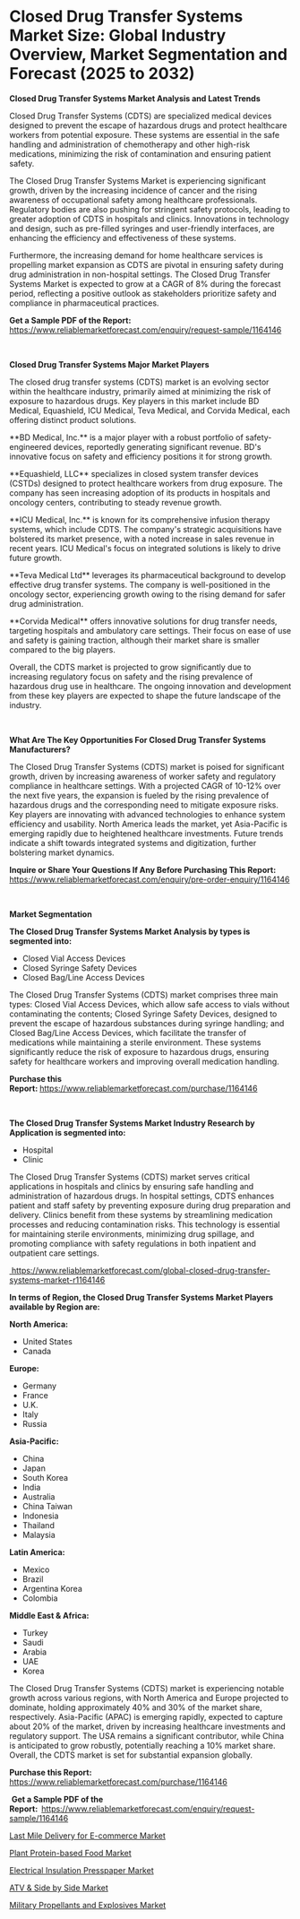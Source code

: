 <p><h1>Closed Drug Transfer Systems Market Size: Global Industry Overview, Market Segmentation and Forecast (2025 to 2032)</h1></p><p><strong>Closed Drug Transfer Systems Market Analysis and Latest Trends</strong></p>
<p><p>Closed Drug Transfer Systems (CDTS) are specialized medical devices designed to prevent the escape of hazardous drugs and protect healthcare workers from potential exposure. These systems are essential in the safe handling and administration of chemotherapy and other high-risk medications, minimizing the risk of contamination and ensuring patient safety.</p><p>The Closed Drug Transfer Systems Market is experiencing significant growth, driven by the increasing incidence of cancer and the rising awareness of occupational safety among healthcare professionals. Regulatory bodies are also pushing for stringent safety protocols, leading to greater adoption of CDTS in hospitals and clinics. Innovations in technology and design, such as pre-filled syringes and user-friendly interfaces, are enhancing the efficiency and effectiveness of these systems. </p><p>Furthermore, the increasing demand for home healthcare services is propelling market expansion as CDTS are pivotal in ensuring safety during drug administration in non-hospital settings. The Closed Drug Transfer Systems Market is expected to grow at a CAGR of 8% during the forecast period, reflecting a positive outlook as stakeholders prioritize safety and compliance in pharmaceutical practices.</p></p>
<p><strong>Get a Sample PDF of the Report:&nbsp;</strong> <a href="https://www.reliablemarketforecast.com/enquiry/request-sample/1164146?utm_campaign=1102&utm_medium=2&utm_source=Github&utm_content=ia&utm_term=24032025&utm_id=closed-drug-transfer-systems">https://www.reliablemarketforecast.com/enquiry/request-sample/1164146</a></p>
<p>&nbsp;</p>
<p><strong>Closed Drug Transfer Systems Major Market Players</strong></p>
<p><p>The closed drug transfer systems (CDTS) market is an evolving sector within the healthcare industry, primarily aimed at minimizing the risk of exposure to hazardous drugs. Key players in this market include BD Medical, Equashield, ICU Medical, Teva Medical, and Corvida Medical, each offering distinct product solutions.</p><p>**BD Medical, Inc.** is a major player with a robust portfolio of safety-engineered devices, reportedly generating significant revenue. BD's innovative focus on safety and efficiency positions it for strong growth. </p><p>**Equashield, LLC** specializes in closed system transfer devices (CSTDs) designed to protect healthcare workers from drug exposure. The company has seen increasing adoption of its products in hospitals and oncology centers, contributing to steady revenue growth. </p><p>**ICU Medical, Inc.** is known for its comprehensive infusion therapy systems, which include CDTS. The company's strategic acquisitions have bolstered its market presence, with a noted increase in sales revenue in recent years. ICU Medical's focus on integrated solutions is likely to drive future growth.</p><p>**Teva Medical Ltd** leverages its pharmaceutical background to develop effective drug transfer systems. The company is well-positioned in the oncology sector, experiencing growth owing to the rising demand for safer drug administration. </p><p>**Corvida Medical** offers innovative solutions for drug transfer needs, targeting hospitals and ambulatory care settings. Their focus on ease of use and safety is gaining traction, although their market share is smaller compared to the big players.</p><p>Overall, the CDTS market is projected to grow significantly due to increasing regulatory focus on safety and the rising prevalence of hazardous drug use in healthcare. The ongoing innovation and development from these key players are expected to shape the future landscape of the industry.</p></p>
<p>&nbsp;</p>
<p><strong>What Are The Key Opportunities For Closed Drug Transfer Systems Manufacturers?</strong></p>
<p><p>The Closed Drug Transfer Systems (CDTS) market is poised for significant growth, driven by increasing awareness of worker safety and regulatory compliance in healthcare settings. With a projected CAGR of 10-12% over the next five years, the expansion is fueled by the rising prevalence of hazardous drugs and the corresponding need to mitigate exposure risks. Key players are innovating with advanced technologies to enhance system efficiency and usability. North America leads the market, yet Asia-Pacific is emerging rapidly due to heightened healthcare investments. Future trends indicate a shift towards integrated systems and digitization, further bolstering market dynamics.</p></p>
<p><strong>Inquire or Share Your Questions If Any Before Purchasing This Report:</strong> <a href="https://www.reliablemarketforecast.com/enquiry/pre-order-enquiry/1164146?utm_campaign=1102&utm_medium=2&utm_source=Github&utm_content=ia&utm_term=24032025&utm_id=closed-drug-transfer-systems">https://www.reliablemarketforecast.com/enquiry/pre-order-enquiry/1164146</a></p>
<p>&nbsp;</p>
<p><strong>Market Segmentation</strong></p>
<p><strong>The Closed Drug Transfer Systems Market Analysis by types is segmented into:</strong></p>
<p><ul><li>Closed Vial Access Devices</li><li>Closed Syringe Safety Devices</li><li>Closed Bag/Line Access Devices</li></ul></p>
<p><p>The Closed Drug Transfer Systems (CDTS) market comprises three main types: Closed Vial Access Devices, which allow safe access to vials without contaminating the contents; Closed Syringe Safety Devices, designed to prevent the escape of hazardous substances during syringe handling; and Closed Bag/Line Access Devices, which facilitate the transfer of medications while maintaining a sterile environment. These systems significantly reduce the risk of exposure to hazardous drugs, ensuring safety for healthcare workers and improving overall medication handling.</p></p>
<p><strong>Purchase this Report:&nbsp;</strong><a href="https://www.reliablemarketforecast.com/purchase/1164146?utm_campaign=1102&utm_medium=2&utm_source=Github&utm_content=ia&utm_term=24032025&utm_id=closed-drug-transfer-systems">https://www.reliablemarketforecast.com/purchase/1164146</a></p>
<p>&nbsp;</p>
<p><strong>The Closed Drug Transfer Systems Market Industry Research by Application is segmented into:</strong></p>
<p><ul><li>Hospital</li><li>Clinic</li></ul></p>
<p><p>The Closed Drug Transfer Systems (CDTS) market serves critical applications in hospitals and clinics by ensuring safe handling and administration of hazardous drugs. In hospital settings, CDTS enhances patient and staff safety by preventing exposure during drug preparation and delivery. Clinics benefit from these systems by streamlining medication processes and reducing contamination risks. This technology is essential for maintaining sterile environments, minimizing drug spillage, and promoting compliance with safety regulations in both inpatient and outpatient care settings.</p></p>
<p><a href="https://www.reliablemarketforecast.com/global-closed-drug-transfer-systems-market-r1164146?utm_campaign=1102&utm_medium=2&utm_source=Github&utm_content=ia&utm_term=24032025&utm_id=closed-drug-transfer-systems">&nbsp;https://www.reliablemarketforecast.com/global-closed-drug-transfer-systems-market-r1164146</a></p>
<p><strong>In terms of Region, the Closed Drug Transfer Systems Market Players available by Region are:</strong></p>
<p>
    <p> <strong> North America: </strong>
        <ul>
            <li>United States</li>
            <li>Canada</li>
        </ul>
        </p> 
    <p> <strong> Europe: </strong>
        <ul>
            <li>Germany</li>
            <li>France</li>
            <li>U.K.</li>
            <li>Italy</li>
            <li>Russia</li>
        </ul>
        </p> 
    <p> <strong> Asia-Pacific: </strong>
        <ul>
            <li>China</li>
            <li>Japan</li>
            <li>South Korea</li>
            <li>India</li>
            <li>Australia</li>
            <li>China Taiwan</li>
            <li>Indonesia</li>
            <li>Thailand</li>
            <li>Malaysia</li>
        </ul>
        </p> 
    <p> <strong> Latin America: </strong>
        <ul>
            <li>Mexico</li>
            <li>Brazil</li>
            <li>Argentina Korea</li>
            <li>Colombia</li>
        </ul>
        </p> 
    <p> <strong> Middle East & Africa: </strong>
        <ul>
            <li>Turkey</li>
            <li>Saudi</li>
            <li>Arabia</li>
            <li>UAE</li>
            <li>Korea</li>
        </ul>
    </p>
    </p>
<p><p>The Closed Drug Transfer Systems (CDTS) market is experiencing notable growth across various regions, with North America and Europe projected to dominate, holding approximately 40% and 30% of the market share, respectively. Asia-Pacific (APAC) is emerging rapidly, expected to capture about 20% of the market, driven by increasing healthcare investments and regulatory support. The USA remains a significant contributor, while China is anticipated to grow robustly, potentially reaching a 10% market share. Overall, the CDTS market is set for substantial expansion globally.</p></p>
<p><strong>Purchase this Report: </strong><a href="https://www.reliablemarketforecast.com/purchase/1164146?utm_campaign=1102&utm_medium=2&utm_source=Github&utm_content=ia&utm_term=24032025&utm_id=closed-drug-transfer-systems">https://www.reliablemarketforecast.com/purchase/1164146</a></p>
<p>&nbsp;<strong>Get a Sample PDF of the Report:&nbsp;&nbsp;</strong><a href="https://www.reliablemarketforecast.com/enquiry/request-sample/1164146?utm_campaign=1102&utm_medium=2&utm_source=Github&utm_content=ia&utm_term=24032025&utm_id=closed-drug-transfer-systems">https://www.reliablemarketforecast.com/enquiry/request-sample/1164146</a></p>
<p><strong></strong></p>
<p><p><a href="https://github.com/fahieraudau9/Market-Research-Report-List-1/blob/main/last-mile-delivery-for-e-commerce-market.md?utm_campaign=1102&utm_medium=2&utm_source=Github&utm_content=ia&utm_term=24032025&utm_id=closed-drug-transfer-systems">Last Mile Delivery for E-commerce Market</a></p><p><a href="https://github.com/zalubakoraka/Market-Research-Report-List-1/blob/main/plant-protein-based-food-market.md?utm_campaign=1102&utm_medium=2&utm_source=Github&utm_content=ia&utm_term=24032025&utm_id=closed-drug-transfer-systems">Plant Protein-based Food Market</a></p><p><a href="https://github.com/sacmatidora/Market-Research-Report-List-1/blob/main/electrical-insulation-presspaper-market.md?utm_campaign=1102&utm_medium=2&utm_source=Github&utm_content=ia&utm_term=24032025&utm_id=closed-drug-transfer-systems">Electrical Insulation Presspaper Market</a></p><p><a href="https://github.com/yaldotiedegq/Market-Research-Report-List-1/blob/main/atv-side-by-side-market.md?utm_campaign=1102&utm_medium=2&utm_source=Github&utm_content=ia&utm_term=24032025&utm_id=closed-drug-transfer-systems">ATV & Side by Side Market</a></p><p><a href="https://github.com/shiahbuyerin/Market-Research-Report-List-1/blob/main/military-propellants-and-explosives-market.md?utm_campaign=1102&utm_medium=2&utm_source=Github&utm_content=ia&utm_term=24032025&utm_id=closed-drug-transfer-systems">Military Propellants and Explosives Market</a></p></p>